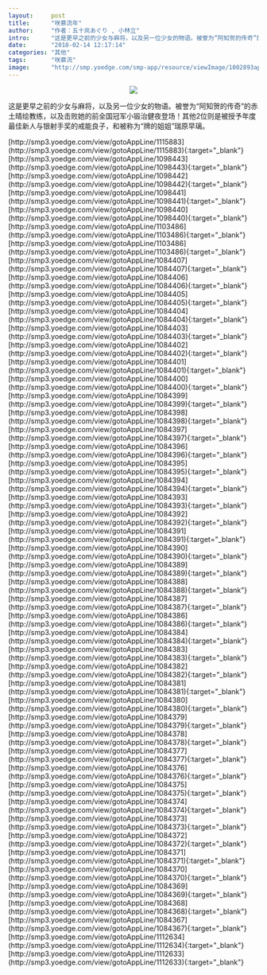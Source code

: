 ```yaml
---
layout:     post
title:      "咲慕流年"
author:     "作者：五十岚あぐり , 小林立"
intro:      "这是更早之前的少女与麻将，以及另一位少女的物语。被誉为“阿知贺的传奇”的赤土晴绘教练，以及击败她的前全国冠军小锻治健夜登场！其他2位则是被授予年度最佳新人与银射手奖的戒能良子，和被称为“牌的姐姐”瑞原早璃。"
date:       "2018-02-14 12:17:14"
categories: "其他"
tags:       "咲慕流"
image:      "http://smp.yoedge.com/smp-app/resource/viewImage/1002893appline.png"
---
```

<div style="text-align: center">
<p><img src="http://smp.yoedge.com/smp-app/resource/viewImage/1002893appline.png"/></p>
</div>
<p class="post-meta">
<span>这是更早之前的少女与麻将，以及另一位少女的物语。被誉为“阿知贺的传奇”的赤土晴绘教练，以及击败她的前全国冠军小锻治健夜登场！其他2位则是被授予年度最佳新人与银射手奖的戒能良子，和被称为“牌的姐姐”瑞原早璃。</span>
</p>
[http://smp3.yoedge.com/view/gotoAppLine/1115883](http://smp3.yoedge.com/view/gotoAppLine/1115883){:target="_blank"}
[http://smp3.yoedge.com/view/gotoAppLine/1098443](http://smp3.yoedge.com/view/gotoAppLine/1098443){:target="_blank"}
[http://smp3.yoedge.com/view/gotoAppLine/1098442](http://smp3.yoedge.com/view/gotoAppLine/1098442){:target="_blank"}
[http://smp3.yoedge.com/view/gotoAppLine/1098441](http://smp3.yoedge.com/view/gotoAppLine/1098441){:target="_blank"}
[http://smp3.yoedge.com/view/gotoAppLine/1098440](http://smp3.yoedge.com/view/gotoAppLine/1098440){:target="_blank"}
[http://smp3.yoedge.com/view/gotoAppLine/1103486](http://smp3.yoedge.com/view/gotoAppLine/1103486){:target="_blank"}
[http://smp3.yoedge.com/view/gotoAppLine/1103486](http://smp3.yoedge.com/view/gotoAppLine/1103486){:target="_blank"}
[http://smp3.yoedge.com/view/gotoAppLine/1084407](http://smp3.yoedge.com/view/gotoAppLine/1084407){:target="_blank"}
[http://smp3.yoedge.com/view/gotoAppLine/1084406](http://smp3.yoedge.com/view/gotoAppLine/1084406){:target="_blank"}
[http://smp3.yoedge.com/view/gotoAppLine/1084405](http://smp3.yoedge.com/view/gotoAppLine/1084405){:target="_blank"}
[http://smp3.yoedge.com/view/gotoAppLine/1084404](http://smp3.yoedge.com/view/gotoAppLine/1084404){:target="_blank"}
[http://smp3.yoedge.com/view/gotoAppLine/1084403](http://smp3.yoedge.com/view/gotoAppLine/1084403){:target="_blank"}
[http://smp3.yoedge.com/view/gotoAppLine/1084402](http://smp3.yoedge.com/view/gotoAppLine/1084402){:target="_blank"}
[http://smp3.yoedge.com/view/gotoAppLine/1084401](http://smp3.yoedge.com/view/gotoAppLine/1084401){:target="_blank"}
[http://smp3.yoedge.com/view/gotoAppLine/1084400](http://smp3.yoedge.com/view/gotoAppLine/1084400){:target="_blank"}
[http://smp3.yoedge.com/view/gotoAppLine/1084399](http://smp3.yoedge.com/view/gotoAppLine/1084399){:target="_blank"}
[http://smp3.yoedge.com/view/gotoAppLine/1084398](http://smp3.yoedge.com/view/gotoAppLine/1084398){:target="_blank"}
[http://smp3.yoedge.com/view/gotoAppLine/1084397](http://smp3.yoedge.com/view/gotoAppLine/1084397){:target="_blank"}
[http://smp3.yoedge.com/view/gotoAppLine/1084396](http://smp3.yoedge.com/view/gotoAppLine/1084396){:target="_blank"}
[http://smp3.yoedge.com/view/gotoAppLine/1084395](http://smp3.yoedge.com/view/gotoAppLine/1084395){:target="_blank"}
[http://smp3.yoedge.com/view/gotoAppLine/1084394](http://smp3.yoedge.com/view/gotoAppLine/1084394){:target="_blank"}
[http://smp3.yoedge.com/view/gotoAppLine/1084393](http://smp3.yoedge.com/view/gotoAppLine/1084393){:target="_blank"}
[http://smp3.yoedge.com/view/gotoAppLine/1084392](http://smp3.yoedge.com/view/gotoAppLine/1084392){:target="_blank"}
[http://smp3.yoedge.com/view/gotoAppLine/1084391](http://smp3.yoedge.com/view/gotoAppLine/1084391){:target="_blank"}
[http://smp3.yoedge.com/view/gotoAppLine/1084390](http://smp3.yoedge.com/view/gotoAppLine/1084390){:target="_blank"}
[http://smp3.yoedge.com/view/gotoAppLine/1084389](http://smp3.yoedge.com/view/gotoAppLine/1084389){:target="_blank"}
[http://smp3.yoedge.com/view/gotoAppLine/1084388](http://smp3.yoedge.com/view/gotoAppLine/1084388){:target="_blank"}
[http://smp3.yoedge.com/view/gotoAppLine/1084387](http://smp3.yoedge.com/view/gotoAppLine/1084387){:target="_blank"}
[http://smp3.yoedge.com/view/gotoAppLine/1084386](http://smp3.yoedge.com/view/gotoAppLine/1084386){:target="_blank"}
[http://smp3.yoedge.com/view/gotoAppLine/1084384](http://smp3.yoedge.com/view/gotoAppLine/1084384){:target="_blank"}
[http://smp3.yoedge.com/view/gotoAppLine/1084383](http://smp3.yoedge.com/view/gotoAppLine/1084383){:target="_blank"}
[http://smp3.yoedge.com/view/gotoAppLine/1084382](http://smp3.yoedge.com/view/gotoAppLine/1084382){:target="_blank"}
[http://smp3.yoedge.com/view/gotoAppLine/1084381](http://smp3.yoedge.com/view/gotoAppLine/1084381){:target="_blank"}
[http://smp3.yoedge.com/view/gotoAppLine/1084380](http://smp3.yoedge.com/view/gotoAppLine/1084380){:target="_blank"}
[http://smp3.yoedge.com/view/gotoAppLine/1084379](http://smp3.yoedge.com/view/gotoAppLine/1084379){:target="_blank"}
[http://smp3.yoedge.com/view/gotoAppLine/1084378](http://smp3.yoedge.com/view/gotoAppLine/1084378){:target="_blank"}
[http://smp3.yoedge.com/view/gotoAppLine/1084377](http://smp3.yoedge.com/view/gotoAppLine/1084377){:target="_blank"}
[http://smp3.yoedge.com/view/gotoAppLine/1084376](http://smp3.yoedge.com/view/gotoAppLine/1084376){:target="_blank"}
[http://smp3.yoedge.com/view/gotoAppLine/1084375](http://smp3.yoedge.com/view/gotoAppLine/1084375){:target="_blank"}
[http://smp3.yoedge.com/view/gotoAppLine/1084374](http://smp3.yoedge.com/view/gotoAppLine/1084374){:target="_blank"}
[http://smp3.yoedge.com/view/gotoAppLine/1084373](http://smp3.yoedge.com/view/gotoAppLine/1084373){:target="_blank"}
[http://smp3.yoedge.com/view/gotoAppLine/1084372](http://smp3.yoedge.com/view/gotoAppLine/1084372){:target="_blank"}
[http://smp3.yoedge.com/view/gotoAppLine/1084371](http://smp3.yoedge.com/view/gotoAppLine/1084371){:target="_blank"}
[http://smp3.yoedge.com/view/gotoAppLine/1084370](http://smp3.yoedge.com/view/gotoAppLine/1084370){:target="_blank"}
[http://smp3.yoedge.com/view/gotoAppLine/1084369](http://smp3.yoedge.com/view/gotoAppLine/1084369){:target="_blank"}
[http://smp3.yoedge.com/view/gotoAppLine/1084368](http://smp3.yoedge.com/view/gotoAppLine/1084368){:target="_blank"}
[http://smp3.yoedge.com/view/gotoAppLine/1084367](http://smp3.yoedge.com/view/gotoAppLine/1084367){:target="_blank"}
[http://smp3.yoedge.com/view/gotoAppLine/1112634](http://smp3.yoedge.com/view/gotoAppLine/1112634){:target="_blank"}
[http://smp3.yoedge.com/view/gotoAppLine/1112633](http://smp3.yoedge.com/view/gotoAppLine/1112633){:target="_blank"}



